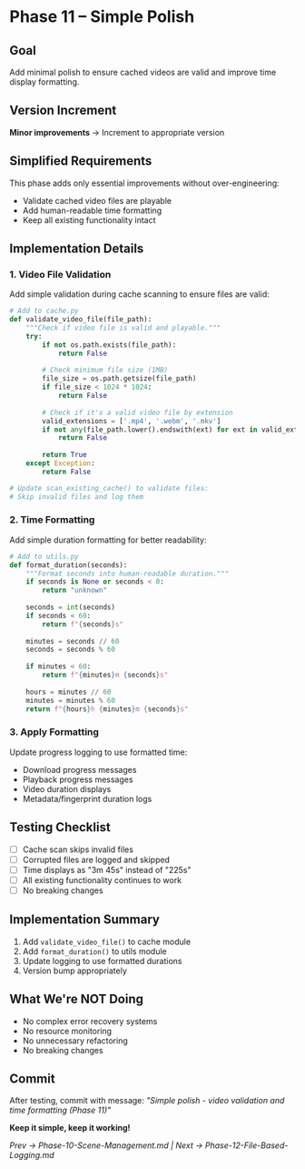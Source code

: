 # Phase 11 – Simple Polish

## Goal
Add minimal polish to ensure cached videos are valid and improve time display formatting.

## Version Increment
**Minor improvements** → Increment to appropriate version

## Simplified Requirements
This phase adds only essential improvements without over-engineering:
- Validate cached video files are playable
- Add human-readable time formatting
- Keep all existing functionality intact

## Implementation Details

### 1. Video File Validation
Add simple validation during cache scanning to ensure files are valid:

```python
# Add to cache.py
def validate_video_file(file_path):
    """Check if video file is valid and playable."""
    try:
        if not os.path.exists(file_path):
            return False
        
        # Check minimum file size (1MB)
        file_size = os.path.getsize(file_path)
        if file_size < 1024 * 1024:
            return False
            
        # Check if it's a valid video file by extension
        valid_extensions = ['.mp4', '.webm', '.mkv']
        if not any(file_path.lower().endswith(ext) for ext in valid_extensions):
            return False
            
        return True
    except Exception:
        return False

# Update scan_existing_cache() to validate files:
# Skip invalid files and log them
```

### 2. Time Formatting
Add simple duration formatting for better readability:

```python
# Add to utils.py
def format_duration(seconds):
    """Format seconds into human-readable duration."""
    if seconds is None or seconds < 0:
        return "unknown"
        
    seconds = int(seconds)
    if seconds < 60:
        return f"{seconds}s"
        
    minutes = seconds // 60
    seconds = seconds % 60
    
    if minutes < 60:
        return f"{minutes}m {seconds}s"
        
    hours = minutes // 60
    minutes = minutes % 60
    return f"{hours}h {minutes}m {seconds}s"
```

### 3. Apply Formatting
Update progress logging to use formatted time:
- Download progress messages
- Playback progress messages
- Video duration displays
- Metadata/fingerprint duration logs

## Testing Checklist
- [ ] Cache scan skips invalid files
- [ ] Corrupted files are logged and skipped
- [ ] Time displays as "3m 45s" instead of "225s"
- [ ] All existing functionality continues to work
- [ ] No breaking changes

## Implementation Summary
1. Add `validate_video_file()` to cache module
2. Add `format_duration()` to utils module  
3. Update logging to use formatted durations
4. Version bump appropriately

## What We're NOT Doing
- No complex error recovery systems
- No resource monitoring
- No unnecessary refactoring
- No breaking changes

## Commit
After testing, commit with message:
*"Simple polish - video validation and time formatting (Phase 11)"*

**Keep it simple, keep it working!**

*Prev → Phase-10-Scene-Management.md | Next → Phase-12-File-Based-Logging.md*